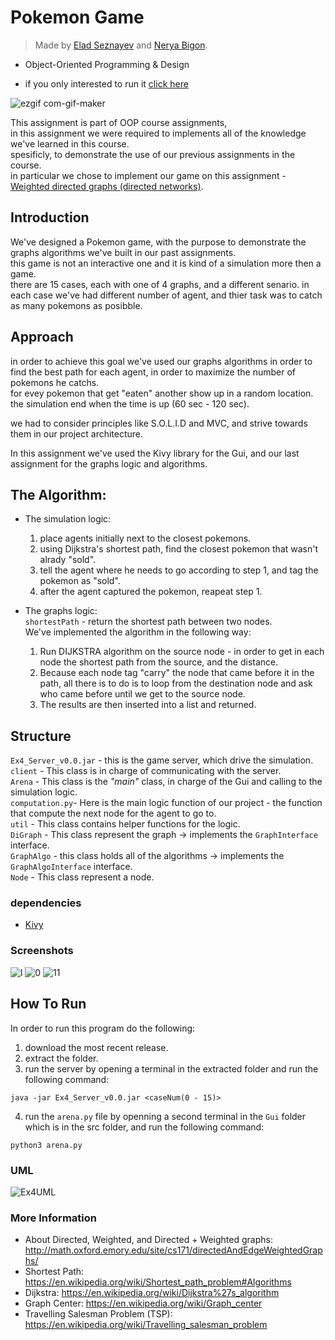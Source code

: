 # Pokemon Game

> Made by [Elad Seznayev](https://github.com/eladsez) and [Nerya Bigon](https://github.com/nerya0001).

* Object-Oriented Programming & Design    

* if you only interested to run it [click here](https://github.com/nerya0001/Ex4#how-to-run)

![ezgif com-gif-maker](https://user-images.githubusercontent.com/66886354/148678253-33655ea8-e077-4d0f-aa84-3e8548692256.gif)




This assignment is part of OOP course assignments,  
in this assignment we were required to implements all of the knowledge we've learned in this course.  
spesificly, to demonstrate the use of our previous assignments in the course.  
in particular we chose to implement our game on this assignment -  [Weighted directed graphs (directed networks)](https://github.com/nerya0001/Ex3).  

## Introduction
We've designed a Pokemon game, with the purpose to demonstrate the graphs algorithms we've built in our past assignments.  
this game is not an interactive one and it is kind of a simulation more then a game.  
there are 15 cases, each with one of 4 graphs, and a different senario. in each case we've had different number of agent, and thier task was to catch as many pokemons as posibble.  

## Approach
in order to achieve this goal we've used our graphs algorithms in order to find the best path for each agent, in order to maximize the number of pokemons he catchs.  
for evey pokemon that get "eaten" another show up in a random location.  
the simulation end when the time is up (60 sec - 120 sec).  

we had to consider principles like S.O.L.I.D and MVC, and strive towards them in our project architecture.  

In this assignment we've used the Kivy library for the Gui, and our last assignment for the graphs logic and algorithms.  


## The Algorithm:
  * The simulation logic:
    1. place agents initially next to the closest pokemons.   
    2. using Dijkstra's shortest path, find the closest pokemon that wasn't alrady "sold".  
    3. tell the agent where he needs to go according to step 1, and tag the pokemon as "sold".  
    4. after the agent captured the pokemon, reapeat step 1.  
 
 
  * The graphs logic:  
    `shortestPath` - return the shortest path between two nodes.  
    We've implemented the algorithm in the following way:    
      1. Run DIJKSTRA algorithm on the source node - in order to get in each node the shortest path from the source, and the distance. 
      2. Because each node tag "carry" the node that came before it in the path, all there is to do is to loop from the destination node and ask who came before until we get to the source node.
      3. The results are then inserted into a list and returned.  

## Structure
`Ex4_Server_v0.0.jar` - this is the game server, which drive the simulation.    
`client` - This class is in charge of communicating with the server.  
`Arena` - This class is the *"main"* class, in charge of the Gui and calling to the simulation logic.  
`computation.py`- Here is the main logic function of our project - the function that compute the next node for the agent to go to.    
`util` - This class contains helper functions for the logic.  
`DiGraph` - This class represent the graph -> implements the `GraphInterface` interface.  
`GraphAlgo` - this class holds all of the algorithms -> implements the `GraphAlgoInterface` interface.  
`Node` - This class represent a node.  

### dependencies
* [Kivy](https://github.com/kivy/kivy)  


### Screenshots
![l](https://user-images.githubusercontent.com/66886354/148672687-062d8797-cead-462e-b3a3-f334469417b3.png)
![0](https://user-images.githubusercontent.com/66886354/148672693-a1d88e37-ca86-4b00-a246-203fbf71805d.png)
![11](https://user-images.githubusercontent.com/66886354/148672697-a5010cc3-018c-48a5-b47e-9d8fc41828a7.png)



## How To Run
In order to run this program do the following:
1. download the most recent release.  
2. extract the folder.  
3. run the server by opening a terminal in the extracted folder and run the following command:

``` 
java -jar Ex4_Server_v0.0.jar <caseNum(0 - 15)>
```  
4. run the `arena.py` file by openning a second terminal in the `Gui` folder which is in the src folder, and run the following command:  

```
python3 arena.py
```   

### UML
![Ex4UML](https://user-images.githubusercontent.com/66886354/148679839-9b3b6bb9-b804-4d49-8832-0816e26e7746.png)


### More Information
- About Directed, Weighted, and Directed + Weighted graphs: http://math.oxford.emory.edu/site/cs171/directedAndEdgeWeightedGraphs/
- Shortest Path: https://en.wikipedia.org/wiki/Shortest_path_problem#Algorithms
- Dijkstra: https://en.wikipedia.org/wiki/Dijkstra%27s_algorithm
- Graph Center: https://en.wikipedia.org/wiki/Graph_center
- Travelling Salesman Problem (TSP): https://en.wikipedia.org/wiki/Travelling_salesman_problem
